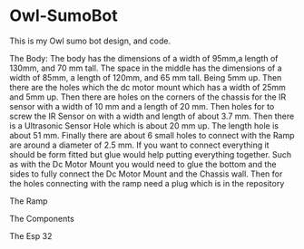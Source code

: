 # Owl-SumoBot
This is my Owl sumo bot design, and code. 

The Body:
The body has the dimensions of a width of 95mm,a length of 130mm, and 70 mm tall.
The space in the middle has the dimensions of a width of 85mm, a length of 120mm, and 65 mm tall. Being 5mm up. 
Then there are the holes which the dc motor mount which has a width of 25mm and 5mm up.
Then there are holes on the corners of the chassis for the IR sensor with a width of 10 mm and a length of 20 mm. Then holes for to screw the IR Sensor on with a width and length of about 3.7 mm.
Then there is a Ultrasonic Sensor Hole which is about 20 mm up. The length hole is about 51 mm. 
Finally there are about 6 small holes to connect with the Ramp are around a diameter of 2.5 mm. If you want to connect everything it should be form fitted but glue would help putting everything together. Such as with the Dc Motor Mount you would need to glue the bottom and the sides to fully connect the Dc Motor Mount and the Chassis wall. Then for the holes connecting with the ramp need a plug which is in the repository 

The Ramp



The Components



The Esp 32


